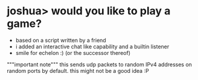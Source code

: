 # joshua> would you like to play a game?

* based on a script written by a friend
* i added an interactive chat like capability and a builtin listener
* smile for echelon :) (or the successor thereof)

"""important note""" this sends udp packets to random IPv4 addresses on random ports by default. this might not be a good idea :P

